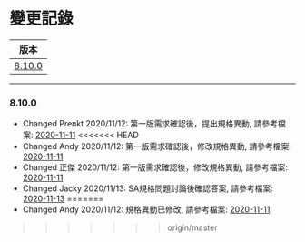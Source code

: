變更記錄
===
| 版本 |
| :---: |
| [8.10.0](#v8_10_0) |

***
### <a id='v8_10_0'></a>8.10.0


* Changed Prenkt 2020/11/12: 第一版需求確認後，提出規格異動, 請參考檔案: [2020-11-11][2020-11-11]
<<<<<<< HEAD
* Changed Andy 2020/11/12: 第一版需求確認後，修改規格異動, 請參考檔案: [2020-11-11][2020-11-11]
* Changed 正傑 2020/11/12: 第一版需求確認後，修改規格異動, 請參考檔案: [2020-11-11][2020-11-11]
* Changed Jacky 2020/11/13: SA規格問題討論後確認答案, 請參考檔案: [2020-11-13][2020-11-13]
=======
* Changed Andy 2020/11/12: 規格異動已修改, 請參考檔案: [2020-11-11][2020-11-11]

>>>>>>> origin/master




<!-- 超連結 -->
[2020-11-11]: 2020-11-11.md "欄位說明/主旨內文"
[2020-11-13]: 2020-11-13.md "SA規格問題討論後確認答案"
